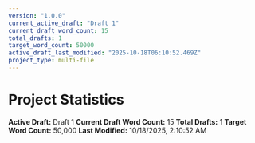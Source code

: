 ```yaml
---
version: "1.0.0"
current_active_draft: "Draft 1"
current_draft_word_count: 15
total_drafts: 1
target_word_count: 50000
active_draft_last_modified: "2025-10-18T06:10:52.469Z"
project_type: multi-file
---
```

# Project Statistics

**Active Draft:** Draft 1
**Current Draft Word Count:** 15
**Total Drafts:** 1
**Target Word Count:** 50,000
**Last Modified:** 10/18/2025, 2:10:52 AM
